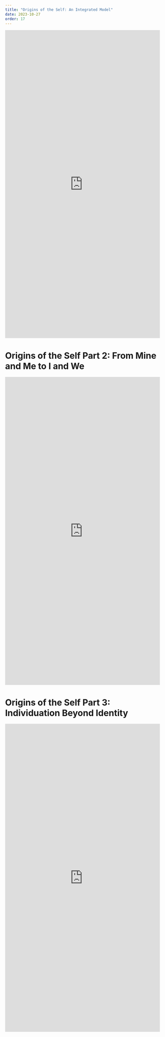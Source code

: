 ```yaml
---
title: "Origins of the Self: An Integrated Model"
date: 2023-10-27
order: 17
---
```


<iframe width="100%" height="1000" src="https://www.youtube.com/embed/QivUf1QXtP8" title="YouTube video player" frameborder="0" allow="accelerometer; autoplay; clipboard-write; encrypted-media; gyroscope; picture-in-picture; web-share" allowfullscreen></iframe>

# Origins of the Self Part 2: From Mine and Me to I and We

<iframe width="100%" height="1000" src="https://www.youtube.com/embed/-dJaUEa02Fo" title="YouTube video player" frameborder="0" allow="accelerometer; autoplay; clipboard-write; encrypted-media; gyroscope; picture-in-picture; web-share" allowfullscreen></iframe>

# Origins of the Self Part 3: Individuation Beyond Identity

<iframe width="100%" height="1000" src="https://www.youtube.com/embed/Cg3NFwN3zN4" title="YouTube video player" frameborder="0" allow="accelerometer; autoplay; clipboard-write; encrypted-media; gyroscope; picture-in-picture; web-share" allowfullscreen></iframe>

